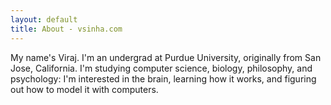 ```yaml
---
layout: default
title: About - vsinha.com
---
```


<article>
<div id="about">
My name's Viraj. I'm an undergrad at Purdue University, originally from San Jose, California. I'm studying computer science, biology, philosophy, and psychology: I'm interested in the brain, learning how it works, and figuring out how to model it with computers.
</div>
</article>
